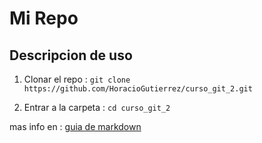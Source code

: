 # Mi Repo
## Descripcion de uso

1. Clonar el repo : 
`git clone https://github.com/HoracioGutierrez/curso_git_2.git`

2. Entrar a la carpeta :
`cd curso_git_2`


mas info en : [guia de markdown](https://www.markdownguide.org/basic-syntax/)
